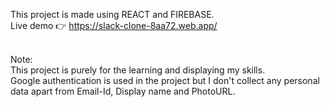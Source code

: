 This project is made using REACT and FIREBASE.<br/>
Live demo 👉 https://slack-clone-8aa72.web.app/
<br/>
<br/>

Note:<br/>
This project is purely for the learning and displaying my skills.<br/>
Google authentication is used in the project but I don't collect any personal data apart from Email-Id, Display name and PhotoURL.
